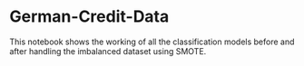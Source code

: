 # German-Credit-Data
This notebook shows the working of all the classification models before and after handling the imbalanced dataset using SMOTE.
